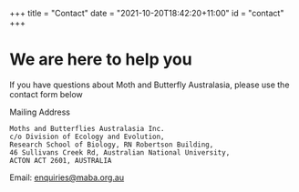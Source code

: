 +++
title = "Contact"
date = "2021-10-20T18:42:20+11:00"
id = "contact"
+++

# We are here to help you

If you have questions about Moth and Butterfly Australasia, please use the contact form below

Mailing Address

```
Moths and Butterflies Australasia Inc.
c/o Division of Ecology and Evolution, 
Research School of Biology, RN Robertson Building, 
46 Sullivans Creek Rd, Australian National University,
ACTON ACT 2601, AUSTRALIA
```

Email: enquiries@maba.org.au 
